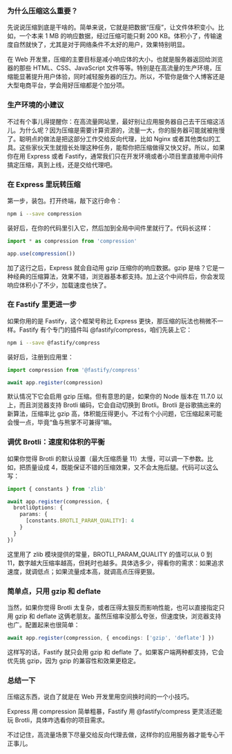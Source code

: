 ### 为什么压缩这么重要？

先说说压缩到底是干啥的。简单来说，它就是把数据“压瘦”，让文件体积变小。比如，一个本来 1 MB 的响应数据，经过压缩可能只剩 200 KB。体积小了，传输速度自然就快了，尤其是对于网络条件不太好的用户，效果特别明显。

在 Web 开发里，压缩的主要目标是减小响应体的大小，也就是服务器返回给浏览器的那些 HTML、CSS、JavaScript 文件等等。特别是在高流量的生产环境，压缩能显著提升用户体验，同时减轻服务器的压力。所以，不管你是做个人博客还是大型电商平台，学会用好压缩都是个加分项。



### 生产环境的小建议

不过有个事儿得提醒你：在高流量网站里，最好别让应用服务器自己去干压缩这活儿。为什么呢？因为压缩是需要计算资源的，流量一大，你的服务器可能就被拖慢了。聪明点的做法是把这部分工作交给反向代理，比如 Nginx 或者其他类似的工具。这些家伙天生就擅长处理这种任务，能帮你把压缩做得又快又好。所以，如果你在用 Express 或者 Fastify，通常我们只在开发环境或者小项目里直接用中间件搞定压缩，真到上线，还是交给代理吧。



### 在 Express 里玩转压缩

第一步，装包。打开终端，敲下这行命令：

```bash
npm i --save compression
```

装好后，在你的代码里引入它，然后加到全局中间件里就行了。代码长这样：

```ts
import * as compression from 'compression'

app.use(compression())
```

加了这行之后，Express 就会自动用 gzip 压缩你的响应数据。gzip 是啥？它是一种经典的压缩算法，效果不错，浏览器基本都支持。加上这个中间件后，你会发现响应体积小了不少，加载速度也快了。



### 在 Fastify 里更进一步

如果你用的是 Fastify，这个框架号称比 Express 更快，那压缩的玩法也稍微不一样。Fastify 有个专门的插件叫 @fastify/compress，咱们先装上它：

```bash
npm i --save @fastify/compress
```

装好后，注册到应用里：

```ts
import compression from '@fastify/compress'

await app.register(compression)
```

默认情况下它会启用 gzip 压缩。但有意思的是，如果你的 Node 版本在 11.7.0 以上，而且浏览器支持 Brotli 编码，它会自动切换到 Brotli。Brotli 是谷歌搞出来的新算法，压缩率比 gzip 高，体积能压得更小。不过有个小问题，它压缩起来可能会慢一点，毕竟“鱼与熊掌不可兼得”嘛。



### 调优 Brotli：速度和体积的平衡

如果你觉得 Brotli 的默认设置（最大压缩质量 11）太慢，可以调一下参数。比如，把质量设成 4，既能保证不错的压缩效果，又不会太拖后腿。代码可以这么写：

```ts
import { constants } from 'zlib'

await app.register(compression, {
  brotliOptions: {
    params: {
      [constants.BROTLI_PARAM_QUALITY]: 4
    }
  }
})
```

这里用了 zlib 模块提供的常量，BROTLI_PARAM_QUALITY 的值可以从 0 到 11，数字越大压缩率越高，但耗时也越多。具体选多少，得看你的需求：如果追求速度，就调低点；如果流量成本高，就调高点压得更狠。



### 简单点，只用 gzip 和 deflate

当然，如果你觉得 Brotli 太复杂，或者压得太狠反而影响性能，也可以直接指定只用 gzip 和 deflate 这俩老朋友。虽然压缩率没那么夸张，但速度快，浏览器支持也广。配置起来也很简单：

```ts
await app.register(compression, { encodings: ['gzip', 'deflate'] })
```

这样写的话，Fastify 就只会用 gzip 和 deflate 了。如果客户端两种都支持，它会优先挑 gzip，因为 gzip 的兼容性和效果更稳定。



### 总结一下

压缩这东西，说白了就是在 Web 开发里用空间换时间的一个小技巧。

Express 用 compression 简单粗暴，Fastify 用 @fastify/compress 更灵活还能玩 Brotli，具体咋选看你的项目需求。

不过记住，高流量场景下尽量交给反向代理去做，这样你的应用服务器才能专心干正事儿。